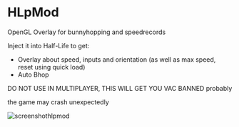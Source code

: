 # HLpMod
OpenGL Overlay for bunnyhopping and speedrecords

Inject it into Half-Life to get:
- Overlay about speed, inputs and orientation (as well as max speed, reset using quick load)
- Auto Bhop

DO NOT USE IN MULTIPLAYER, THIS WILL GET YOU VAC BANNED probably

the game may crash unexpectedly

![screenshothlpmod](https://github.com/crackman2/HLpMod/assets/20112053/7052c4f3-037f-435f-b978-b9eb6f79871b)
